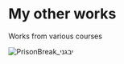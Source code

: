 # My other works
 Works from various courses

![PrisonBreak_יבגני](https://user-images.githubusercontent.com/99332954/175841166-d4ba5c9f-5963-470d-beea-85e32d31a7bb.jpg)
